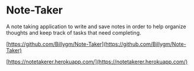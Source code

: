 # Note-Taker

A note taking application to write and save notes in order to help organize thoughts and keep track of tasks that need completing.

[https://github.com/Billygm/Note-Taker](https://github.com/Billygm/Note-Taker)

[https://notetakerer.herokuapp.com/](https://notetakerer.herokuapp.com/)
